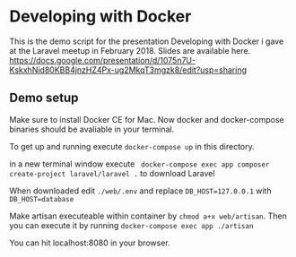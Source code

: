 # Developing with Docker

This is the demo script for the presentation Developing with Docker i gave at the Laravel meetup in February 2018. Slides are available here. https://docs.google.com/presentation/d/1075n7U-KskxhNid80KBB4jnzHZ4Px-ug2MkqT3mgzk8/edit?usp=sharing

## Demo setup

Make sure to install Docker CE for Mac. Now docker and docker-compose binaries should be avaliable in your terminal.

To get up and running execute `docker-compose up` in this directory.

in a new terminal window execute ` docker-compose exec app composer create-project laravel/laravel .` to download Laravel

When downloaded edit `./web/.env` and replace `DB_HOST=127.0.0.1` with `DB_HOST=database`

Make artisan executeable within container by `chmod a+x web/artisan`. Then you can execute it by running `docker-compose exec app ./artisan`

You can hit localhost:8080 in your browser.